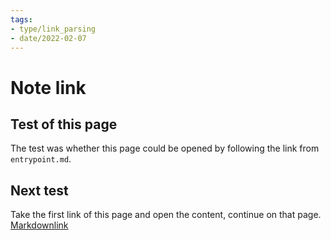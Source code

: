 ```yaml
---
tags:
- type/link_parsing
- date/2022-02-07
---
```


# Note link
## Test of this page
The test was whether this page could be opened by following the link from `entrypoint.md`.

## Next test
Take the first link of this page and open the content, continue on that page.
[Markdownlink](Markdown%20link.md)